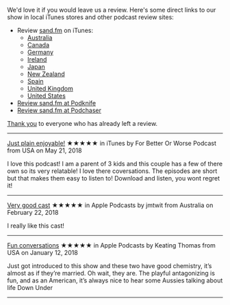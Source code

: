 We'd love it if you would leave us a review. Here's some direct links to our show in local iTunes stores and other podcast review sites:

* Review [sand.fm](http://sand.fm/) on iTunes:
    * [Australia](https://itunes.apple.com/au/podcast/sand-fm/id1316003313?mt=2)
    * [Canada](https://itunes.apple.com/ca/podcast/sand-fm/id1316003313?mt=2)
    * [Germany](https://itunes.apple.com/de/podcast/sand-fm/id1316003313?mt=2)
    * [Ireland](https://itunes.apple.com/ie/podcast/sand-fm/id1316003313?mt=2)
    * [Japan](https://itunes.apple.com/jp/podcast/sand-fm/id1316003313?mt=2)
    * [New Zealand](https://itunes.apple.com/nz/podcast/sand-fm/id1316003313?mt=2)
    * [Spain](https://itunes.apple.com/es/podcast/sand-fm/id1316003313?mt=2)
    * [United Kingdom](https://itunes.apple.com/gb/podcast/sand-fm/id1316003313?mt=2)
    * [United States](https://itunes.apple.com/us/podcast/sand-fm/id1316003313?mt=2)
* [Review sand.fm at Podknife](https://podknife.com/podcasts/6932)
* [Review sand.fm at Podchaser](https://www.podchaser.com/sadfm)

[Thank you](/thank-you) to everyone who has already left a review.

----

[Just plain enjoyable!](https://mypodcastreviews.com/app/podcasts/personal_review?review_id=470729&amp;token=47c8ca9d96f92204a6e6bf45a87da39e)
★★★★★ in iTunes by For Better Or Worse Podcast from USA on May 21, 2018 

I love this podcast! I am a parent of 3 kids and this couple has a few of there own so its very relatable! I love there coversations. The episodes are short but that makes them easy to listen to! Download and listen, you wont regret it!

----

[Very good cast](https://mypodcastreviews.com/app/podcasts/personal_review?review_id=440895&token=7ba8b26fb48e4712d8385eba7530f8a3)
★★★★★ in Apple Podcasts by jmtwit from Australia on February 22, 2018 

I really like this cast! 

----

[Fun conversations](https://mypodcastreviews.com/app/podcasts/personal_review?review_id=430307&token=b721786181de704606453ee0683b0d52)
★★★★★ in Apple Podcasts by Keating Thomas from USA on January 12, 2018 

Just got introduced to this show and these two have good chemistry, it’s almost as if they’re married. Oh wait, they are. The playful antagonizing is fun, and as an American, it’s always nice to hear some Aussies talking about life Down Under

----
